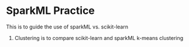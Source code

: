 # SparkML Practice 
This is to guide the use of sparkML vs. scikit-learn 

1. Clustering is to compare scikit-learn and sparkML k-means clustering
